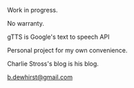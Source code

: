 Work in progress.

No warranty.

gTTS is Google's text to speech API

Personal project for my own convenience.

Charlie Stross's blog is his blog.

b.dewhirst@gmail.com
